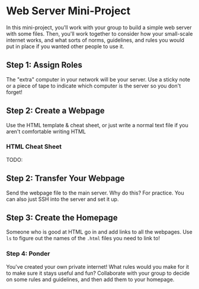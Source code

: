 # Web Server Mini-Project

In this mini-project, you'll work with your group to build a simple web server with some files. Then, you'll work together to consider how your small-scale internet works, and what sorts of norms, guidelines, and rules you would put in place if you wanted other people to use it.

## Step 1: Assign Roles

The "extra" computer in your network will be your server. Use a sticky note or a piece of tape to indicate which computer is the server so you don't forget!

## Step 2: Create a Webpage

Use the HTML template & cheat sheet, or just write a normal text file if you aren't comfortable writing HTML

### HTML Cheat Sheet

TODO:

## Step 2: Transfer Your Webpage

Send the webpage file to the main server. Why do this? For practice. You can also just SSH into the server and set it up.

## Step 3: Create the Homepage

Someone who is good at HTML go in and add links to all the webpages. Use `ls` to figure out the names of the `.html` files you need to link to!

### Step 4: Ponder

You've created your own private internet! What rules would you make for it to make sure it stays useful and fun? Collaborate with your group to decide on some rules and guidelines, and then add them to your homepage.